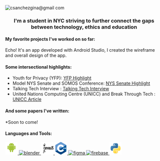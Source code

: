 ![csanchezgina@gmail com](https://user-images.githubusercontent.com/72993271/205727826-593d9da8-a40d-4827-9425-32034fcd471b.gif)


<h3 align="center">I'm a student in NYC striving to further connect the gaps between technology, ethics and education</h3>

<h4 align="left">My favorite projects I've worked on so far:</h4>
<p align="left">
Echo! It's an app developed with Android Studio, I created the wireframe and overall design of the app.  
</p>

<h4 align="left">Some intersectional highlights:</h4>
<p align="left">

   * Youth for Privacy (YFP): [YFP Highlight](https://www.youthforprivacy.org/carla-sanchez-2024-fellow)
   * Model NYS Senate and SOMOS Conference: [NYS Senate Highlight](https://hunter.cuny.edu/news/hunter-student-participates-in-model-nys-senate-at-somos-conference/)
   * Talking Tech Interview :  [Talking Tech Interview](https://www.youtube.com/watch?v=_3Ey16lAzxg "Talking Tech Interview")
   * United Nations Computing Centre (UNICC) and Break Through Tech :  [UNICC Article](https://www.unicc.org/news/2022/03/29/unicc-hosts-break-through-tech-students-working-on-cybersecurity-and-project-management-projects/ "Unicc Hosts Break Through Tech Students")

</p>


<h4 align="left">And some papers I've written:</h4>
<p align="left">
*Soon to come!
</p>


<h4 align="left">Languages and Tools:</h3>
<p align="left"> <a href="https://developer.android.com" target="_blank" rel="noreferrer"> <img src="https://raw.githubusercontent.com/devicons/devicon/master/icons/android/android-original-wordmark.svg" alt="android" width="40" height="40"/> </a> <a href="https://www.blender.org/" target="_blank" rel="noreferrer"> <img src="https://download.blender.org/branding/community/blender_community_badge_white.svg" alt="blender" width="40" height="40"/> </a> <a href="https://canvasjs.com" target="_blank" rel="noreferrer"> <img src="https://raw.githubusercontent.com/Hardik0307/Hardik0307/master/assets/canvasjs-charts.svg" alt="canvasjs" width="40" height="40"/> </a> <a href="https://www.w3schools.com/cpp/" target="_blank" rel="noreferrer"> <img src="https://raw.githubusercontent.com/devicons/devicon/master/icons/cplusplus/cplusplus-original.svg" alt="cplusplus" width="40" height="40"/> </a> <a href="https://www.figma.com/" target="_blank" rel="noreferrer"> <img src="https://www.vectorlogo.zone/logos/figma/figma-icon.svg" alt="figma" width="40" height="40"/> </a> <a href="https://firebase.google.com/" target="_blank" rel="noreferrer"> <img src="https://www.vectorlogo.zone/logos/firebase/firebase-icon.svg" alt="firebase" width="40" height="40"/> </a> <a href="https://www.python.org" target="_blank" rel="noreferrer"> <img src="https://raw.githubusercontent.com/devicons/devicon/master/icons/python/python-original.svg" alt="python" width="40" height="40"/> </a> </p>
